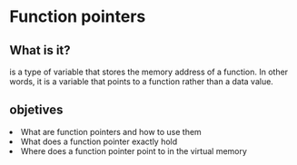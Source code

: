 <h1>Function pointers</h1>

<h2>What is it?</h2>

<p>is a type of variable that stores the memory address of a function. In other words, it is a variable that points to a function rather than a data value.</p>

<h2>objetives</h2>

<li>What are function pointers and how to use them</li>
<li>What does a function pointer exactly hold</li>
<li>Where does a function pointer point to in the virtual memory</li>
